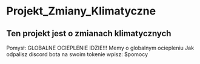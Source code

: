 # Projekt_Zmiany_Klimatyczne
## Ten projekt jest o zmianach klimatycznych
Pomysł: GLOBALNE OCIEPLENIE IDZIE!!!
Memy o globalnym ociepleniu
Jak odpalisz discord bota na swoim tokenie wpisz: $pomocy
